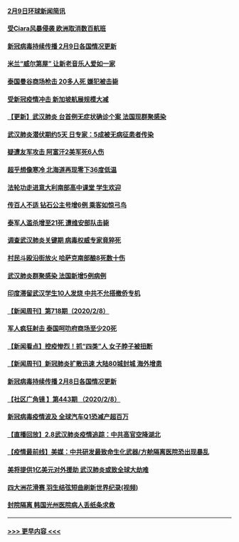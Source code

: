 #### [2月9日环球新闻简讯](../pages/prog202/a102773390.md?t=02100933) 
#### [受Ciara风暴侵袭 欧洲取消数百航班](../pages/prog202/a102773357.md?t=02100933) 
#### [新冠病毒持续传播 2月9日各国情况更新](../pages/prog202/a102773346.md?t=02100933) 
#### [米兰“威尔第屋” 让新老音乐人爱如一家](../pages/prog202/a102773245.md?t=02100933) 
#### [泰国曼谷商场枪击 20多人死 嫌犯被击毙](../pages/prog202/a102773230.md?t=02100933) 
#### [受新冠疫情冲击 新加坡航展规模大减](../pages/prog202/a102773207.md?t=02100933) 
#### [【更新】武汉肺炎 台首例无症状确诊个案 法国现群聚感染](../pages/prog202/a102770740.md?t=02100933) 
#### [武汉肺炎潜伏期约5天 日专家：5成被无病征患者传染](../pages/prog202/a102773145.md?t=02100933) 
#### [疑遭友军攻击 阿富汗2美军死6人伤](../pages/prog202/a102773140.md?t=02100933) 
#### [超乎想像寒冷 北海道再现零下36度低温](../pages/prog202/a102773122.md?t=02100933) 
#### [法轮功走进意大利南部高中课堂 学生欢迎](../pages/prog202/a102773105.md?t=02100933) 
#### [传百人不适 钻石公主号增6例 乘客如惊弓鸟](../pages/prog202/a102773051.md?t=02100933) 
#### [泰军人滥杀增至21死 遭维安部队击毙](../pages/prog202/a102772913.md?t=02100933) 
#### [调查武汉肺炎关键期 病毒权威专家竟猝死](../pages/prog202/a102773033.md?t=02100933) 
#### [村民斗殴沿街放火 哈萨克南部酿8死数十伤](../pages/prog202/a102772980.md?t=02100933) 
#### [武汉肺炎群聚感染 法国新增5例病例](../pages/prog202/a102772957.md?t=02100933) 
#### [印度滞留武汉学生10人发烧 中共不允搭撤侨专机](../pages/prog202/a102772946.md?t=02100933) 
#### [【新闻周刊】第718期（2020/2/8）](../pages/prog202/a102772921.md?t=02100933) 
#### [军人疯狂射击 泰国呵叻府商场至少20死](../pages/prog202/a102772833.md?t=02100933) 
#### [【新闻看点】控疫惨烈！抓“四类”人 女子脖子被扭断](../pages/prog202/a102772896.md?t=02100933) 
#### [【新闻周刊】新冠肺炎扩散迅速 大陆80城封城 海外增患](../pages/prog202/a102772852.md?t=02100933) 
#### [新冠病毒持续传播 2月8日各国情况更新](../pages/prog202/a102772826.md?t=02100933) 
#### [【社区广角镜  】第443期  （2020/2/8）](../pages/prog202/a102772736.md?t=02100933) 
#### [新冠病毒疫情波及 全球汽车Q1恐减产超百万](../pages/prog202/a102772695.md?t=02100933) 
#### [【直播回放】2.8武汉肺炎疫情追踪：中共高官空降湖北](../pages/prog202/a102772618.md?t=02100933) 
#### [【疫情最前线】美媒：中共研发最致命生化武器/方舱隔离医院恐出现暴乱](../pages/prog202/a102772439.md?t=02100933) 
#### [美将提供1亿美元对外援助 武汉肺炎或致全球大劫难](../pages/prog202/a102772361.md?t=02100933) 
#### [四大洲花滑赛 羽生结弦短曲刷新世界纪录(视频)](../pages/prog202/a102772341.md?t=02100933) 
#### [封院隔离 韩国光州医院病人丢纸条求救](../pages/prog202/a102772282.md?t=02100933) 

----
#### [ >>> 更早内容 <<< ](../indexes/prog202-earlier.md)

